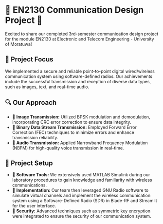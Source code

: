 # 🎉 EN2130 Communication Design Project 🎉

Excited to share our completed 3rd-semester communication design project for the module EN2130 at Electronic and Telecom Engineering - University of Moratuwa!

## 📡 Project Focus
We implemented a secure and reliable point-to-point digital wired/wireless communication system using software-defined radios. Our achievements include the successful transmission and reception of diverse data types, such as images, text, and real-time audio.

## 🔍 Our Approach
- 📡 **Image Transmission:** Utilized BPSK modulation and demodulation, incorporating CRC error correction to ensure data integrity.
- 📡 **Binary Data Stream Transmission:** Employed Forward Error Correction (FEC) techniques to minimize errors and enhance transmission reliability.
- 📡 **Audio Transmission:** Applied Narrowband Frequency Modulation (NBFM) for high-quality voice transmission in real-time.

## 🔧 Project Setup
- 📡 **Software Tools:** We extensively used MATLAB Simulink during our laboratory procedures to gain knowledge and familiarity with wireless communications.
- 📡 **Implementation:** Our team then leveraged GNU Radio software to simulate virtual channels and implement the wireless communication system using a Software-Defined Radio (SDR) in Blade-RF and Streamlit for the user interface.
- 📡 **Security:** Advanced techniques such as symmetric key encryption were integrated to ensure the security of our communication system.
